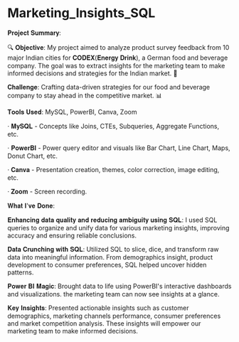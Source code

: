 # Marketing_Insights_SQL
𝐏𝐫𝐨𝐣𝐞𝐜𝐭 𝐒𝐮𝐦𝐦𝐚𝐫𝐲:

🔍 𝐎𝐛𝐣𝐞𝐜𝐭𝐢𝐯𝐞: My project aimed to analyze product survey feedback from 10 major Indian cities for 𝐂𝐎𝐃𝐄𝐗(𝐄𝐧𝐞𝐫𝐠𝐲 𝐃𝐫𝐢𝐧𝐤), a German food and beverage company. The goal was to extract insights for the marketing team to make informed decisions and strategies for the Indian market. 🎯

𝐂𝐡𝐚𝐥𝐥𝐞𝐧𝐠𝐞: Crafting data-driven strategies for our food and beverage company to stay ahead in the competitive market. 📊

𝐓𝐨𝐨𝐥𝐬 𝐔𝐬𝐞𝐝: MySQL, PowerBI, Canva, Zoom

· 𝐌𝐲𝐒𝐐𝐋 - Concepts like Joins, CTEs, Subqueries, Aggregate Functions, etc.

· 𝐏𝐨𝐰𝐞𝐫𝐁𝐈 - Power query editor and visuals like Bar Chart, Line Chart, Maps, Donut Chart, etc.

· 𝐂𝐚𝐧𝐯𝐚 - Presentation creation, themes, color correction, image editing, etc.

· 𝐙𝐨𝐨𝐦 - Screen recording. 

𝐖𝐡𝐚𝐭 𝐈'𝐯𝐞 𝐃𝐨𝐧𝐞:

𝐄𝐧𝐡𝐚𝐧𝐜𝐢𝐧𝐠 𝐝𝐚𝐭𝐚 𝐪𝐮𝐚𝐥𝐢𝐭𝐲 𝐚𝐧𝐝 𝐫𝐞𝐝𝐮𝐜𝐢𝐧𝐠 𝐚𝐦𝐛𝐢𝐠𝐮𝐢𝐭𝐲 𝐮𝐬𝐢𝐧𝐠 𝐒𝐐𝐋: I used SQL queries to organize and unify data for various marketing insights, improving accuracy and ensuring reliable conclusions.

𝐃𝐚𝐭𝐚 𝐂𝐫𝐮𝐧𝐜𝐡𝐢𝐧𝐠 𝐰𝐢𝐭𝐡 𝐒𝐐𝐋: Utilized SQL to slice, dice, and transform raw data into meaningful information. From demographics insight, product development to consumer preferences, SQL helped uncover hidden patterns.

𝐏𝐨𝐰𝐞𝐫 𝐁𝐈 𝐌𝐚𝐠𝐢𝐜: Brought data to life using PowerBI's interactive dashboards and visualizations. the marketing team can now see insights at a glance.

𝐊𝐞𝐲 𝐈𝐧𝐬𝐢𝐠𝐡𝐭𝐬: Presented actionable insights such as customer demographics, marketing channels performance, consumer preferences and market competition analysis. These insights will empower our marketing team to make informed decisions. 
